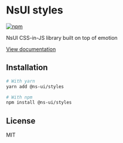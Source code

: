 # NsUI styles

[![npm](https://img.shields.io/npm/dm/@ns-ui/styles)](https://www.npmjs.com/package/@ns-ui/styles)

NsUI CSS-in-JS library built on top of emotion

[View documentation](https://nsui.dev/)

## Installation

```bash
# With yarn
yarn add @ns-ui/styles

# With npm
npm install @ns-ui/styles
```

## License

MIT
